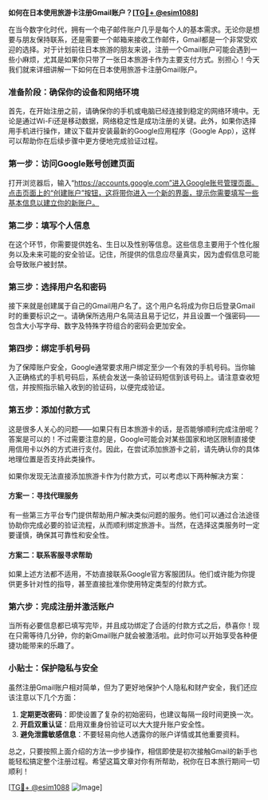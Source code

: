 **如何在日本使用旅游卡注册Gmail账户？[[TG💪+ @esim1088](https://t.me/s/esim1088)]**

在当今数字化时代，拥有一个电子邮件账户几乎是每个人的基本需求。无论你是想要与朋友保持联系，还是需要一个邮箱来接收工作邮件，Gmail都是一个非常受欢迎的选择。对于计划前往日本旅游的朋友来说，注册一个Gmail账户可能会遇到一些小麻烦，尤其是如果你只带了一张日本旅游卡作为主要支付方式。别担心！今天我们就来详细讲解一下如何在日本使用旅游卡注册Gmail账户。

### 准备阶段：确保你的设备和网络环境

首先，在开始注册之前，请确保你的手机或电脑已经连接到稳定的网络环境中。无论是通过Wi-Fi还是移动数据，网络稳定性是成功注册的关键。此外，如果你选择用手机进行操作，建议下载并安装最新的Google应用程序（Google App），这样可以帮助你在后续步骤中更方便地完成验证过程。

### 第一步：访问Google账号创建页面

打开浏览器后，输入“https://accounts.google.com”进入Google账号管理页面。点击页面上的“创建账户”按钮，这将带你进入一个新的界面，提示你需要填写一些基本信息以建立你的新账户。

### 第二步：填写个人信息

在这个环节，你需要提供姓名、生日以及性别等信息。这些信息主要用于个性化服务以及未来可能的安全验证。记住，所提供的信息应尽量真实，因为虚假信息可能会导致账户被封禁。

### 第三步：选择用户名和密码

接下来就是创建属于自己的Gmail用户名了。这个用户名将成为你日后登录Gmail时的重要标识之一。请确保所选用户名简洁且易于记忆，并且设置一个强密码——包含大小写字母、数字及特殊字符组合的密码会更加安全。

### 第四步：绑定手机号码

为了保障账户安全，Google通常要求用户绑定至少一个有效的手机号码。当你输入正确格式的手机号码后，系统会发送一条验证码短信到该号码上。请注意查收短信，并按照指示输入收到的验证码，以便完成验证。

### 第五步：添加付款方式

这是很多人关心的问题——如果只有日本旅游卡的话，是否能够顺利完成注册呢？答案是可以的！不过需要注意的是，Google可能会对某些国家和地区限制直接使用信用卡以外的方式进行支付。因此，在尝试添加旅游卡之前，请先确认你的具体地理位置是否支持此类操作。

如果你发现无法直接添加旅游卡作为付款方式，可以考虑以下两种解决方案：

#### 方案一：寻找代理服务
有一些第三方平台专门提供帮助用户解决类似问题的服务。他们可以通过合法途径协助你完成必要的验证流程，从而顺利绑定旅游卡。当然，在选择这类服务时一定要谨慎，确保其可靠性和安全性。

#### 方案二：联系客服寻求帮助
如果上述方法都不适用，不妨直接联系Google官方客服团队。他们或许能为你提供更多针对性的指导，甚至直接批准你使用特定类型的付款方式。

### 第六步：完成注册并激活账户

当所有必要信息都已填写完毕，并且成功绑定了合适的付款方式之后，恭喜你！现在只需等待几分钟，你的新Gmail账户就会被激活啦。此时你可以开始享受各种便捷功能带来的乐趣了。

### 小贴士：保护隐私与安全

虽然注册Gmail账户相对简单，但为了更好地保护个人隐私和财产安全，我们还应该注意以下几个方面：

1. **定期更改密码**：即使设置了复杂的初始密码，也建议每隔一段时间更换一次。
2. **开启双重认证**：启用双重身份验证可以大大提升账户安全性。
3. **避免泄露敏感信息**：不要轻易向他人透露你的账户详情或其他重要资料。

总之，只要按照上面介绍的方法一步步操作，相信即使是初次接触Gmail的新手也能轻松搞定整个注册过程。希望这篇文章对你有所帮助，祝你在日本旅行期间一切顺利！

[[TG💪+ @esim1088](https://t.me/s/esim1088) ![Image](https://i.postimg.cc/4NQfJmqS/Snipaste-2025-05-13-00-14-12.png)]